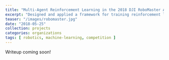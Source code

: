 ```yaml
---
title: "Multi-Agent Reinforcement Learning in the 2018 DJI RoboMaster AI Challenge"
excerpt: "Designed and applied a framework for training reinforcement learning models to control rapid-action mobile robots. Became a finalist from among 100+ teams and earned 11th place at ICRA 2018 as the only high-school team to ever compete in the challenge."
teaser: "/images/robomaster.jpg"
date: "2018-05-25"
collection: projects
categories: organizations
tags: [ robotics, machine-learning, competition ]
---
```


Writeup coming soon!